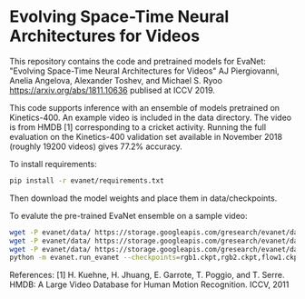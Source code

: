 # Evolving Space-Time Neural Architectures for Videos

This repository contains the code and pretrained models for EvaNet: "Evolving Space-Time Neural Architectures for Videos"
AJ Piergiovanni, Anelia Angelova, Alexander Toshev, and Michael S. Ryoo
https://arxiv.org/abs/1811.10636 publised at ICCV 2019.

This code supports inference with an ensemble of models pretrained on Kinetics-400.
An example video is included in the data directory. The video is from HMDB [1]
corresponding to a cricket activity. Running the full evaluation on the Kinetics-400 
validation set available in November 2018 (roughly 19200 videos) gives 77.2% accuracy.

To install requirements:

```bash
pip install -r evanet/requirements.txt
```

Then download the model weights and place them in data/checkpoints.

To evalute the pre-trained EvaNet ensemble on a sample video:
```bash
wget -P evanet/data/ https://storage.googleapis.com/gresearch/evanet/data/label_map.txt
wget -P evanet/data/ https://storage.googleapis.com/gresearch/evanet/data/v_CricketShot_g04_c01_flow.npy
wget -P evanet/data/ https://storage.googleapis.com/gresearch/evanet/data/v_CricketShot_g04_c01_rgb.
python -m evanet.run_evanet --checkpoints=rgb1.ckpt,rgb2.ckpt,flow1.ckpt,flow2.ckpt
```

References:
[1] H. Kuehne, H. Jhuang, E. Garrote, T. Poggio, and T. Serre. HMDB: A Large Video Database for Human Motion Recognition. ICCV, 2011
